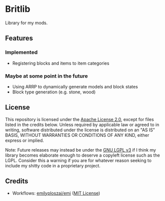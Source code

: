 # Britlib

Library for my mods.

## Features

### Implemented

- Registering blocks and items to item categories

### Maybe at some point in the future

- Using ARRP to dynamically generate models and block states
- Block type generation (e.g. stone, wood)

## License

This repository is licensed under the [Apache License 2.0](https://apache.org/licenses/LICENSE-2.0), except for files
listed in the credits below. Unless required by applicable law or agreed to in writing, software distributed under the
license is distributed on an "AS IS" BASIS, WITHOUT WARRANTIES OR CONDITIONS OF ANY KIND, either express or implied.

Note: Future releases may instead be under the [GNU LGPL v3](https://www.gnu.org/licenses/lgpl-3.0.html) if I think my
library becomes elaborate enough to deserve a copyleft license such as the LGPL. Consider this a warning if you are for
whatever reason seeking to include my shitty code in a proprietary project.

## Credits

- Workflows: [emilyploszaj/emi](https://github.com/emilyploszaj/emi/tree/1.19.3/.github/workflows)
  ([MIT License](.github/workflows/LICENSE))
